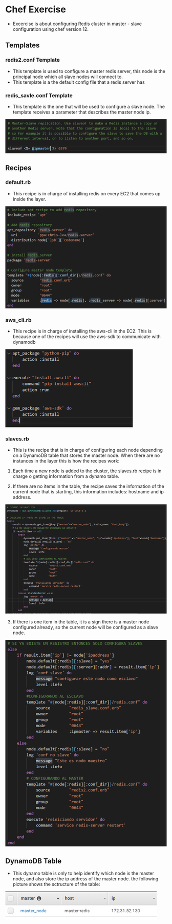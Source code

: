 # Chef Exercise
* Excercise is about configuring Redis cluster in master - slave configuration using chef version 12.

## Templates
### redis2.conf Template
* This template is used to configure a master redis server, this node is the principal node which all slave nodes will connect to.
* This template is a the default config file that a redis server has

### redis_savle.conf Template
* This template is the one that will be used to configure a slave node. The template receives a parameter that describes the master node ip.

![Drag Racing](n1.PNG)

## Recipes
### default.rb
* This recipe is in charge of installing redis on every EC2 that comes up inside the layer.

![Drag Racing](n2.PNG)

### aws_cli.rb
* This recipe is in charge of installing the aws-cli in the EC2. This is because one of the recipes will use the aws-sdk to communicate with dynamodb

![Drag Racing](n3.PNG)

### slaves.rb
* This is the recipe that is in charge of configuring each node depending on a DynamoDB table that stores the master node. When there are no instances in the layer this is how the recipes work:

1. Each time a new node is added to the cluster, the slaves.rb recipe is in charge o getting information from a dynamo table.

2. If there are no items in the table, the recipe saves the information of the current node that is starting, this information includes: hostname and ip address.

![Drag Racing](n4.PNG)

3. If there is one item in the table, it is a sign there is a master node configured already, so the current node will be configured as a slave node.

![Drag Racing](n5.PNG)

## DynamoDB Table
* This dynamo table is only to help identify which node is the master node, and also store the ip address of the master node. the following picture shows the sctructure of the table:

![Drag Racing](n6.PNG)